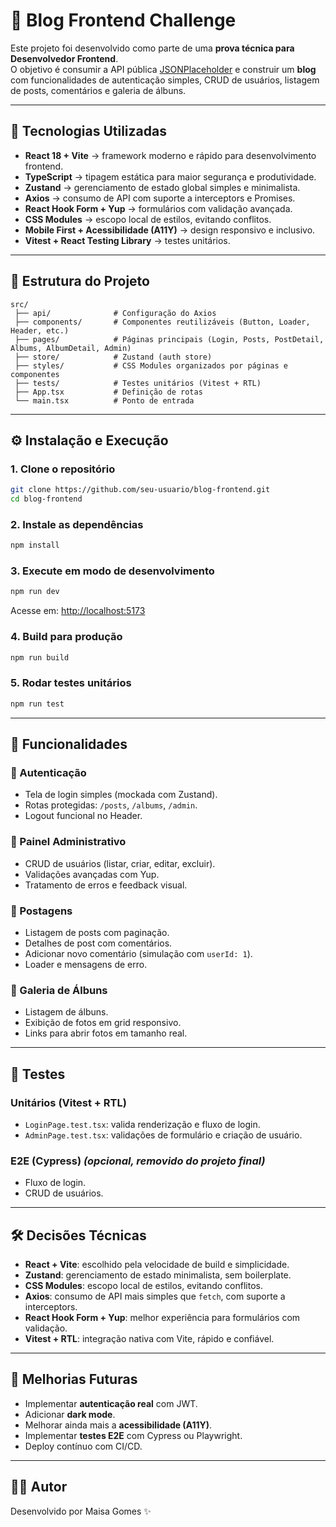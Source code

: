 # 📑 Blog Frontend Challenge

Este projeto foi desenvolvido como parte de uma **prova técnica para Desenvolvedor Frontend**.  
O objetivo é consumir a API pública [JSONPlaceholder](https://jsonplaceholder.typicode.com/) e construir um **blog** com funcionalidades de autenticação simples, CRUD de usuários, listagem de posts, comentários e galeria de álbuns.

---

## 🚀 Tecnologias Utilizadas

- **React 18 + Vite** → framework moderno e rápido para desenvolvimento frontend.  
- **TypeScript** → tipagem estática para maior segurança e produtividade.  
- **Zustand** → gerenciamento de estado global simples e minimalista.  
- **Axios** → consumo de API com suporte a interceptors e Promises.  
- **React Hook Form + Yup** → formulários com validação avançada.  
- **CSS Modules** → escopo local de estilos, evitando conflitos.  
- **Mobile First + Acessibilidade (A11Y)** → design responsivo e inclusivo.  
- **Vitest + React Testing Library** → testes unitários.  

---

## 📂 Estrutura do Projeto

```text
src/
 ├── api/              # Configuração do Axios
 ├── components/       # Componentes reutilizáveis (Button, Loader, Header, etc.)
 ├── pages/            # Páginas principais (Login, Posts, PostDetail, Albums, AlbumDetail, Admin)
 ├── store/            # Zustand (auth store)
 ├── styles/           # CSS Modules organizados por páginas e componentes
 ├── tests/            # Testes unitários (Vitest + RTL)
 ├── App.tsx           # Definição de rotas
 └── main.tsx          # Ponto de entrada
```

---

## ⚙️ Instalação e Execução

### 1. Clone o repositório
```bash
git clone https://github.com/seu-usuario/blog-frontend.git
cd blog-frontend
```

### 2. Instale as dependências
```bash
npm install
```

### 3. Execute em modo de desenvolvimento
```bash
npm run dev
```

Acesse em: [http://localhost:5173](http://localhost:5173)

### 4. Build para produção
```bash
npm run build
```

### 5. Rodar testes unitários
```bash
npm run test
```

---

## 🔑 Funcionalidades

### 🔹 Autenticação
- Tela de login simples (mockada com Zustand).  
- Rotas protegidas: `/posts`, `/albums`, `/admin`.  
- Logout funcional no Header.  

### 🔹 Painel Administrativo
- CRUD de usuários (listar, criar, editar, excluir).  
- Validações avançadas com Yup.  
- Tratamento de erros e feedback visual.  

### 🔹 Postagens
- Listagem de posts com paginação.  
- Detalhes de post com comentários.  
- Adicionar novo comentário (simulação com `userId: 1`).  
- Loader e mensagens de erro.  

### 🔹 Galeria de Álbuns
- Listagem de álbuns.  
- Exibição de fotos em grid responsivo.  
- Links para abrir fotos em tamanho real.  

---

## 🧪 Testes

### Unitários (Vitest + RTL)
- `LoginPage.test.tsx`: valida renderização e fluxo de login.  
- `AdminPage.test.tsx`: validações de formulário e criação de usuário.  

### E2E (Cypress) *(opcional, removido do projeto final)*  
- Fluxo de login.  
- CRUD de usuários.  

---

## 🛠️ Decisões Técnicas

- **React + Vite**: escolhido pela velocidade de build e simplicidade.  
- **Zustand**: gerenciamento de estado minimalista, sem boilerplate.  
- **CSS Modules**: escopo local de estilos, evitando conflitos.  
- **Axios**: consumo de API mais simples que `fetch`, com suporte a interceptors.  
- **React Hook Form + Yup**: melhor experiência para formulários com validação.  
- **Vitest + RTL**: integração nativa com Vite, rápido e confiável.  

---

## 📌 Melhorias Futuras

- Implementar **autenticação real** com JWT.  
- Adicionar **dark mode**.  
- Melhorar ainda mais a **acessibilidade (A11Y)**.  
- Implementar **testes E2E** com Cypress ou Playwright.  
- Deploy contínuo com CI/CD.  

---

## 👨‍💻 Autor

Desenvolvido por Maisa Gomes ✨